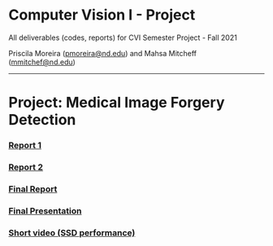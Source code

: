 # Computer Vision I - Project

All deliverables (codes, reports) for CVI Semester Project - Fall 2021

Priscila Moreira (pmoreira@nd.edu) and Mahsa Mitcheff (mmitchef@nd.edu)


_________________________________________________________________________



# Project: Medical Image Forgery  Detection

### [Report 1](report_1.md)
### [Report 2](report_2.md)

### [Final Report](CVI_final_report.pdf)
### [Final Presentation](CV_presentation_final.pdf) 
### [Short video (SSD performance)](SSD_Results.mov) 

